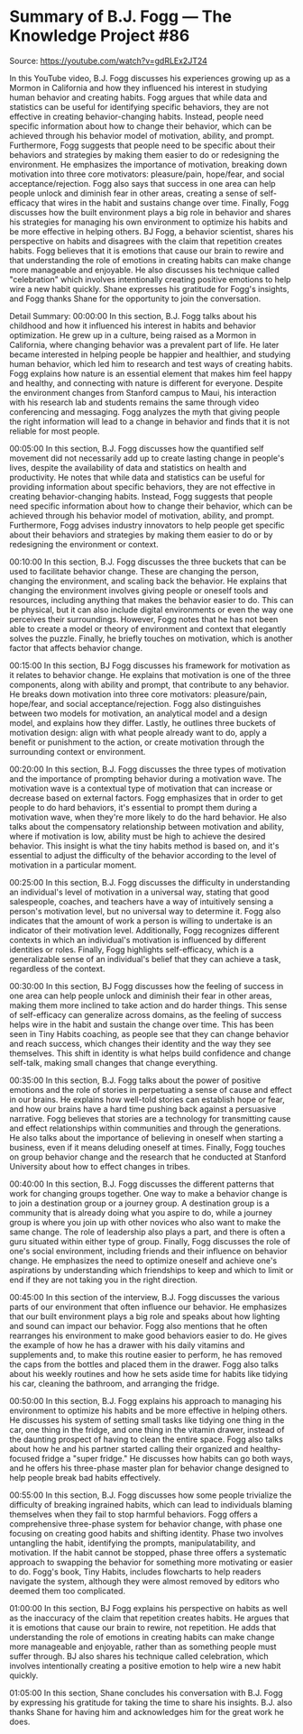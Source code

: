 # Summary of B.J. Fogg — The Knowledge Project #86

Source: https://youtube.com/watch?v=gdRLEx2JT24

In this YouTube video, B.J. Fogg discusses his experiences growing up as a Mormon in California and how they influenced his interest in studying human behavior and creating habits. Fogg argues that while data and statistics can be useful for identifying specific behaviors, they are not effective in creating behavior-changing habits. Instead, people need specific information about how to change their behavior, which can be achieved through his behavior model of motivation, ability, and prompt. Furthermore, Fogg suggests that people need to be specific about their behaviors and strategies by making them easier to do or redesigning the environment. He emphasizes the importance of motivation, breaking down motivation into three core motivators: pleasure/pain, hope/fear, and social acceptance/rejection. Fogg also says that success in one area can help people unlock and diminish fear in other areas, creating a sense of self-efficacy that wires in the habit and sustains change over time. Finally, Fogg discusses how the built environment plays a big role in behavior and shares his strategies for managing his own environment to optimize his habits and be more effective in helping others.
BJ Fogg, a behavior scientist, shares his perspective on habits and disagrees with the claim that repetition creates habits. Fogg believes that it is emotions that cause our brain to rewire and that understanding the role of emotions in creating habits can make change more manageable and enjoyable. He also discusses his technique called "celebration" which involves intentionally creating positive emotions to help wire a new habit quickly. Shane expresses his gratitude for Fogg's insights, and Fogg thanks Shane for the opportunity to join the conversation.

Detail Summary: 
00:00:00
In this section, B.J. Fogg talks about his childhood and how it influenced his interest in habits and behavior optimization. He grew up in a culture, being raised as a Mormon in California, where changing behavior was a prevalent part of life. He later became interested in helping people be happier and healthier, and studying human behavior, which led him to research and test ways of creating habits. Fogg explains how nature is an essential element that makes him feel happy and healthy, and connecting with nature is different for everyone. Despite the environment changes from Stanford campus to Maui, his interaction with his research lab and students remains the same through video conferencing and messaging. Fogg analyzes the myth that giving people the right information will lead to a change in behavior and finds that it is not reliable for most people.

00:05:00
In this section, B.J. Fogg discusses how the quantified self movement did not necessarily add up to create lasting change in people's lives, despite the availability of data and statistics on health and productivity. He notes that while data and statistics can be useful for providing information about specific behaviors, they are not effective in creating behavior-changing habits. Instead, Fogg suggests that people need specific information about how to change their behavior, which can be achieved through his behavior model of motivation, ability, and prompt. Furthermore, Fogg advises industry innovators to help people get specific about their behaviors and strategies by making them easier to do or by redesigning the environment or context.

00:10:00
In this section, B.J. Fogg discusses the three buckets that can be used to facilitate behavior change. These are changing the person, changing the environment, and scaling back the behavior. He explains that changing the environment involves giving people or oneself tools and resources, including anything that makes the behavior easier to do. This can be physical, but it can also include digital environments or even the way one perceives their surroundings. However, Fogg notes that he has not been able to create a model or theory of environment and context that elegantly solves the puzzle. Finally, he briefly touches on motivation, which is another factor that affects behavior change.

00:15:00
In this section, BJ Fogg discusses his framework for motivation as it relates to behavior change. He explains that motivation is one of the three components, along with ability and prompt, that contribute to any behavior. He breaks down motivation into three core motivators: pleasure/pain, hope/fear, and social acceptance/rejection. Fogg also distinguishes between two models for motivation, an analytical model and a design model, and explains how they differ. Lastly, he outlines three buckets of motivation design: align with what people already want to do, apply a benefit or punishment to the action, or create motivation through the surrounding context or environment.

00:20:00
In this section, B.J. Fogg discusses the three types of motivation and the importance of prompting behavior during a motivation wave. The motivation wave is a contextual type of motivation that can increase or decrease based on external factors. Fogg emphasizes that in order to get people to do hard behaviors, it's essential to prompt them during a motivation wave, when they're more likely to do the hard behavior. He also talks about the compensatory relationship between motivation and ability, where if motivation is low, ability must be high to achieve the desired behavior. This insight is what the tiny habits method is based on, and it's essential to adjust the difficulty of the behavior according to the level of motivation in a particular moment.

00:25:00
In this section, B.J. Fogg discusses the difficulty in understanding an individual's level of motivation in a universal way, stating that good salespeople, coaches, and teachers have a way of intuitively sensing a person's motivation level, but no universal way to determine it. Fogg also indicates that the amount of work a person is willing to undertake is an indicator of their motivation level. Additionally, Fogg recognizes different contexts in which an individual's motivation is influenced by different identities or roles. Finally, Fogg highlights self-efficacy, which is a generalizable sense of an individual's belief that they can achieve a task, regardless of the context.

00:30:00
In this section, BJ Fogg discusses how the feeling of success in one area can help people unlock and diminish their fear in other areas, making them more inclined to take action and do harder things. This sense of self-efficacy can generalize across domains, as the feeling of success helps wire in the habit and sustain the change over time. This has been seen in Tiny Habits coaching, as people see that they can change behavior and reach success, which changes their identity and the way they see themselves. This shift in identity is what helps build confidence and change self-talk, making small changes that change everything.

00:35:00
In this section, B.J. Fogg talks about the power of positive emotions and the role of stories in perpetuating a sense of cause and effect in our brains. He explains how well-told stories can establish hope or fear, and how our brains have a hard time pushing back against a persuasive narrative. Fogg believes that stories are a technology for transmitting cause and effect relationships within communities and through the generations. He also talks about the importance of believing in oneself when starting a business, even if it means deluding oneself at times. Finally, Fogg touches on group behavior change and the research that he conducted at Stanford University about how to effect changes in tribes.

00:40:00
In this section, B.J. Fogg discusses the different patterns that work for changing groups together. One way to make a behavior change is to join a destination group or a journey group. A destination group is a community that is already doing what you aspire to do, while a journey group is where you join up with other novices who also want to make the same change. The role of leadership also plays a part, and there is often a guru situated within either type of group. Finally, Fogg discusses the role of one's social environment, including friends and their influence on behavior change. He emphasizes the need to optimize oneself and achieve one's aspirations by understanding which friendships to keep and which to limit or end if they are not taking you in the right direction.

00:45:00
In this section of the interview, B.J. Fogg discusses the various parts of our environment that often influence our behavior. He emphasizes that our built environment plays a big role and speaks about how lighting and sound can impact our behavior. Fogg also mentions that he often rearranges his environment to make good behaviors easier to do. He gives the example of how he has a drawer with his daily vitamins and supplements and, to make this routine easier to perform, he has removed the caps from the bottles and placed them in the drawer. Fogg also talks about his weekly routines and how he sets aside time for habits like tidying his car, cleaning the bathroom, and arranging the fridge.

00:50:00
In this section, B.J. Fogg explains his approach to managing his environment to optimize his habits and be more effective in helping others. He discusses his system of setting small tasks like tidying one thing in the car, one thing in the fridge, and one thing in the vitamin drawer, instead of the daunting prospect of having to clean the entire space. Fogg also talks about how he and his partner started calling their organized and healthy-focused fridge a "super fridge." He discusses how habits can go both ways, and he offers his three-phase master plan for behavior change designed to help people break bad habits effectively.

00:55:00
In this section, B.J. Fogg discusses how some people trivialize the difficulty of breaking ingrained habits, which can lead to individuals blaming themselves when they fail to stop harmful behaviors. Fogg offers a comprehensive three-phase system for behavior change, with phase one focusing on creating good habits and shifting identity. Phase two involves untangling the habit, identifying the prompts, manipulatability, and motivation. If the habit cannot be stopped, phase three offers a systematic approach to swapping the behavior for something more motivating or easier to do. Fogg's book, Tiny Habits, includes flowcharts to help readers navigate the system, although they were almost removed by editors who deemed them too complicated.

01:00:00
In this section, BJ Fogg explains his perspective on habits as well as the inaccuracy of the claim that repetition creates habits. He argues that it is emotions that cause our brain to rewire, not repetition. He adds that understanding the role of emotions in creating habits can make change more manageable and enjoyable, rather than as something people must suffer through. BJ also shares his technique called celebration, which involves intentionally creating a positive emotion to help wire a new habit quickly.

01:05:00
In this section, Shane concludes his conversation with B.J. Fogg by expressing his gratitude for taking the time to share his insights. B.J. also thanks Shane for having him and acknowledges him for the great work he does.

